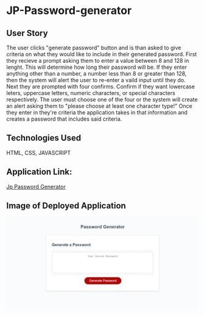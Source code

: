 # JP-Password-generator

## User Story

The user clicks "generate password" button and is than asked to give criteria on what they would like to include in their generated password. First they recieve a prompt asking them to enter a value between 8 and 128 in lenght. This will determine how long their password will be. If they enter anything other than a number, a number less than 8 or greater than 128, then the system will alert the user to re-enter a vaild input until they do. Next they are prompted with four confirms. Confirm if they want lowercase leters, uppercase letters, numeric characters, or special characters respectively. The user must choose one of the four or the system will create an alert asking them to "please choose at least one character type!" Once they enter in they're criteria the application takes in that information and creates a password that includes said criteria.

## Technologies Used

HTML, CSS, JAVASCRIPT

## Application Link:

[Jp Password Generator](https://jukphillips.github.io/JP-Password-generator/)

## Image of Deployed Application

![Picture of deployed Password Generator](./Images/password-generator-readme.Png)
